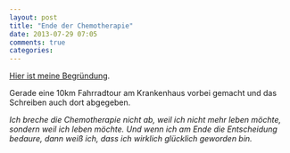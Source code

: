 ```yaml
---
layout: post
title: "Ende der Chemotherapie"
date: 2013-07-29 07:05
comments: true
categories: 
---
```


[Hier ist meine Begründung][bg].

Gerade eine 10km Fahrradtour am Krankenhaus vorbei gemacht und
das Schreiben auch dort abgegeben.

_Ich breche die Chemotherapie nicht ab, weil ich nicht mehr
leben möchte, sondern weil ich leben möchte.
Und wenn ich am Ende die Entscheidung bedaure,
dann weiß ich, dass ich wirklich glücklich geworden bin._

[bg]: /mirror/ende_der_chemo.pdf

